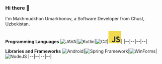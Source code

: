 ### Hi there 👋

I'm Makhmudkhon Umarkhonov, a Software Developer from Chust, Uzbekistan.

**Programming Languages**
<img alt="JAVA" title="Java" width="40px" src="https://brandslogos.com/wp-content/uploads/images/large/java-logo-1.png">|<img title="Kotlin" alt="Kotlin" width="40px" src="https://sdtimes.com/wp-content/uploads/2018/02/pCfEzr6L_400x400.png">|<img title="C#" alt="C#" width="40px" src="https://www.kindpng.com/picc/m/608-6084179_transparent-c-programming-png-c-sharp-logo-png.png" />|<img alt="JS" title="JavaScript" width="40px" src="https://raw.githubusercontent.com/github/explore/master/topics/javascript/javascript.png">|
|--|--|--|--|

**Libraries and Frameworks**
<img alt="Android" title="Android" width="40px" src="https://logodownload.org/wp-content/uploads/2015/05/android-logo-3-2.png">|<img alt="Spring Framework" title="Spring" width="40px" src="https://du0ulnyus7r80.cloudfront.net/wp-content/uploads/2020/02/spring-boot-logo-png-4-transparent.png">|<img alt="WinForms" title="Winform" width="40px" src="https://fiverr-res.cloudinary.com/images/q_auto,f_auto/gigs/115260598/original/062b364227a35b76112036d2b0f82a55a692c7e0/code-any-winforms-application-for-you.jpg">|<img alt="NodeJS" title="NodeJS" width="40px" src="https://media.istockphoto.com/vectors/nodejs-vector-logo-backend-programming-in-javascript-server-vector-id1195857274?k=6&m=1195857274&s=170667a&w=0&h=ZOder6I5ySo_A2wrjwJAvqYXFOB2YM1FStenbs5hwn0=">
|--|--|--|--|
